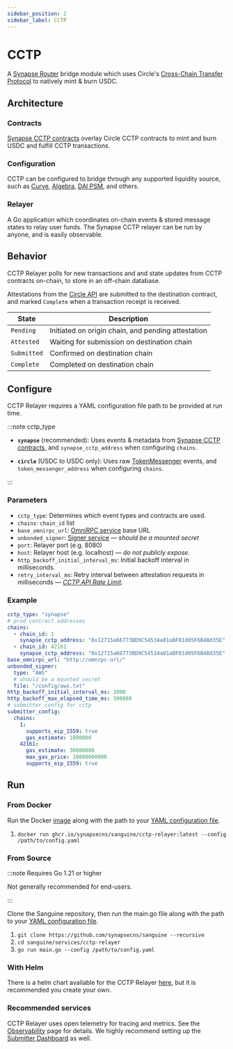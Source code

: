 ```yaml
---
sidebar_position: 2
sidebar_label: CCTP
---
```


# CCTP

A [Synapse Router](../Synapse-Router) bridge module which uses Circle's [Cross-Chain Transfer Protocol](https://www.circle.com/en/cross-chain-transfer-protocol) to natively mint & burn USDC.

## Architecture

### Contracts

[Synapse CCTP contracts](/docs/Contracts/CCTP) overlay Circle CCTP contracts to mint and burn USDC and fulfill CCTP transactions.

### Configuration
CCTP can be configured to bridge through any supported liquidity source, such as [Curve](https://github.com/synapsecns/synapse-contracts/blob/885cbe06a960591b1bdef330f3d3d57c49dba8e2/contracts/router/modules/pool/curve/CurveV1Module.sol), [Algebra](https://github.com/synapsecns/synapse-contracts/blob/885cbe06a960591b1bdef330f3d3d57c49dba8e2/contracts/router/modules/pool/algebra/AlgebraModule.sol), [DAI PSM](https://github.com/synapsecns/synapse-contracts/blob/885cbe06a960591b1bdef330f3d3d57c49dba8e2/contracts/router/modules/pool/dss/DssPsmModule.sol),  and others.

### Relayer

A Go application which coordinates on-chain events & stored message states to relay user funds. The Synapse CCTP relayer can be run by anyone, and is easily observable.

## Behavior

CCTP Relayer polls for new transactions and and state updates from CCTP contracts on-chain, to store in an off-chain database.

Attestations from the [Circle API](https://developers.circle.com/stablecoin/reference) are submitted to the destination contract, and marked `Complete` when a transaction receipt is received.

| State       | Description |
|-------------|-------------|
| `Pending`   | Initiated on origin chain, and pending attestation |
| `Attested`  | Waiting for submission on destination chain |
| `Submitted` | Confirmed on destination chain |
| `Complete`  | Completed on destination chain |

<!-- [Message states ↗](https://pkg.go.dev/github.com/synapsecns/sanguine/services/cctp-relayer@v0.10.0/types#MessageState) -->
<!-- [combines](https://medium.com/@matt.denobrega/state-vs-event-based-web-architectures-59ab1f47656b) -->

## Configure

CCTP Relayer requires a YAML configuration file path to be provided at run time.

:::note cctp_type

* **`synapse`** (recommended): Uses events & metadata from [Synapse CCTP contracts](docs/Contracts/CCTP), and `synapse_cctp_address` when configuring `chains`.

* **`circle`** (USDC to USDC only): Uses raw [TokenMessenger](https://github.com/circlefin/evm-cctp-contracts/blob/817397db0a12963accc08ff86065491577bbc0e5/src/TokenMessenger.sol) events, and `token_messenger_address` when configuring `chains`.

:::

### Parameters

* `cctp_type`: Determines which event types and contracts are used.
* `chains`: `chain_id` list
* `base_omnirpc_url`: [OmniRPC service](/docs/Services/Omnirpc) base URL
* `unbonded_signer`: [Signer service](/docs/Services/Signer) — *should be a mounted secret*
* `port`: Relayer port (e.g. 8080)
* `host`: Relayer host (e.g. localhost) — *do not publicly expose*.
* `http_backoff_initial_interval_ms`: Initial backoff interval in milliseconds.
* `retry_interval_ms`: Retry interval between attestation requests in milliseconds — *[CCTP API Rate Limit](https://developers.circle.com/stablecoins/docs/limits)*.

 ### Example

```yaml
cctp_type: "synapse"
# prod contract addresses
chains:
  - chain_id: 1
    synapse_cctp_address: "0x12715a66773BD9C54534a01aBF01d05F6B4Bd35E"
  - chain_id: 42161
    synapse_cctp_address: "0x12715a66773BD9C54534a01aBF01d05F6B4Bd35E"
base_omnirpc_url: "http://omnrpc-url/"
unbonded_signer:
  type: "AWS"
  # should be a mounted secret
  file: "/config/aws.txt"
http_backoff_initial_interval_ms: 1000
http_backoff_max_elapsed_time_ms: 300000
# submitter config for cctp
submitter_config:
  chains:
    1:
      supports_eip_1559: true
      gas_estimate: 1000000
    42161:
      gas_estimate: 30000000
      max_gas_price: 10000000000
      supports_eip_1559: true
```


## Run

### From Docker

Run the Docker [image](https://github.com/synapsecns/sanguine/pkgs/container/sanguine%2Fcctp-relayer) along with the path to your [YAML configuration file](#configure).

1. `docker run ghcr.io/synapsecns/sanguine/cctp-relayer:latest --config /path/to/config.yaml`

### From Source

:::note Requires Go 1.21 or higher

Not generally recommended for end-users.

:::

Clone the Sanguine repository, then run the main.go file along with the path to your [YAML configuration file](#configure).

1. `git clone https://github.com/synapsecns/sanguine --recursive`
2. `cd sanguine/services/cctp-relayer`
3. `go run main.go --config /path/to/config.yaml`

### With Helm

There is a helm chart available for the CCTP Relayer [here](https://artifacthub.io/packages/helm/synapse/cctp/0.2.0), but it is recommended you create your own.

### Recommended services

CCTP Relayer uses open telemetry for tracing and metrics. See the [Observability](/docs/Services/Observability) page for details. We highly recommend setting up the [Submitter Dashboard](/docs/Services/Submitter) as well.
